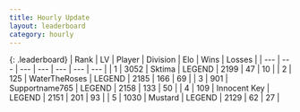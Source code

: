 ```yaml
---
title: Hourly Update
layout: leaderboard
category: hourly
---
```


{: .leaderboard}
| Rank | LV | Player | Division | Elo | Wins | Losses |
| --- | --- | --- | --- | --- | --- | --- |
| <span data-change="0">1</span> | 3052 | <span title="ID: 353063">Sktima</span> | LEGEND | <span data-change="0">2199</span> | <span data-change="0">47</span> | <span data-change="0">10</span> |
| <span data-change="1">2</span> | 125 | <span title="ID: 773086">WaterTheRoses</span> | LEGEND | <span data-change="29">2185</span> | <span data-change="5">166</span> | <span data-change="0">69</span> |
| <span data-change="-1">3</span> | 901 | <span title="ID: 188640">Supportname765</span> | LEGEND | <span data-change="0">2158</span> | <span data-change="0">133</span> | <span data-change="0">50</span> |
| <span data-change="0">4</span> | 109 | <span title="ID: 773025">Innocent Key</span> | LEGEND | <span data-change="0">2151</span> | <span data-change="0">201</span> | <span data-change="0">93</span> |
| <span data-change="0">5</span> | 1030 | <span title="ID: 611082">Mustard</span> | LEGEND | <span data-change="0">2129</span> | <span data-change="0">62</span> | <span data-change="0">27</span> |